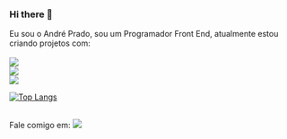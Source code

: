 ### Hi there 👋

Eu sou o André Prado, sou um Programador Front End, atualmente estou criando projetos com: <br>
<br>
<img src="https://img.shields.io/badge/HTML5-E34F26?style=for-the-badge&logo=html5&logoColor=white"> <br>
<img src="https://img.shields.io/badge/CSS3-1572B6?style=for-the-badge&logo=css3&logoColor=white"> <br>
<img src="https://img.shields.io/badge/JavaScript-F7DF1E?style=for-the-badge&logo=javascript&logoColor=black">
<br>

[![Top Langs](https://github-readme-stats.vercel.app/api/top-langs/?username=agsprado)](https://github.com/anuraghazra/github-readme-stats)

<br>
Fale comigo em:  
<a href="https://www.linkedin.com/in/prado-andre/" target="blanked"><img src="https://img.shields.io/badge/LinkedIn-0077B5?style=for-the-badge&logo=linkedin&logoColor=white"></a>
